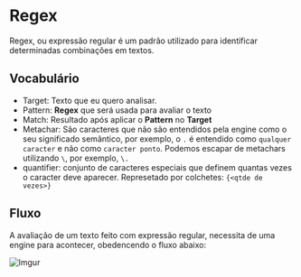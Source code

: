 # Regex
Regex, ou expressão regular é um padrão utilizado para identificar determinadas combinações em textos.

## Vocabulário

- Target: Texto que eu quero analisar.
- Pattern: **Regex** que será usada para avaliar o texto
- Match: Resultado após aplicar o **Pattern** no **Target**
- Metachar: São caracteres que não são entendidos pela engine como o seu significado semântico, por exemplo, o `.` é entendido como `qualquer caracter` e não como `caracter ponto`. Podemos escapar de metachars utilizando `\`, por exemplo, `\.`
- quantifier: conjunto de caracteres especiais que definem quantas vezes o caracter deve aparecer. Represetado por colchetes: `{<qtde de vezes>}`

## Fluxo
A avaliação de um texto feito com expressão regular, necessita de uma engine para acontecer, obedencendo o fluxo abaixo:

![Imgur](http://i.imgur.com/PJqicpC.png)

